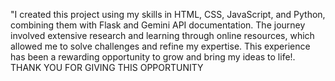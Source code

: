 "I created this project using my skills in HTML, CSS, JavaScript, and Python,
   combining them with Flask and Gemini API documentation.
The journey involved extensive research and learning through online resources, 
which allowed me to solve challenges and refine my expertise. This experience has been a rewarding opportunity to grow and bring my ideas to life!.
   THANK YOU FOR GIVING THIS OPPORTUNITY
